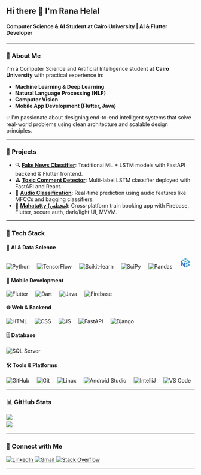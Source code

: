 <h2 align="left">Hi there 👋 I'm Rana Helal</h2>

<h4 align="left">Computer Science & AI Student at Cairo University | AI & Flutter Developer</h4>

---

### 🧠 About Me

I'm a Computer Science and Artificial Intelligence student at **Cairo University** with practical experience in:
- **Machine Learning & Deep Learning**
- **Natural Language Processing (NLP)**
- **Computer Vision**
- **Mobile App Development (Flutter, Java)**

💡 I'm passionate about designing end-to-end intelligent systems that solve real-world problems using clean architecture and scalable design principles.  

---

### 💼 Projects

- 🔍 [**Fake News Classifier**](https://github.com/ranaehelal/fake_news_classifier): Traditional ML + LSTM models with FastAPI backend & Flutter frontend.  
- ⚠️ [**Toxic Comment Detector**](https://github.com/ranaehelal/toxic-comment-detector): Multi-label LSTM classifier deployed with FastAPI and React.  
- 🎵 [**Audio Classification**](https://github.com/ranaehelal/FSDD-0-1-NB-LR-Bagging): Real-time prediction using audio features like MFCCs and bagging classifiers.  
- 🚉 [**Mahatatty (محطتي)**](https://github.com/ranaehelal/Mahatatty): Cross-platform train booking app with Firebase, Flutter, secure auth, dark/light UI, MVVM.

---

### 🔧 Tech Stack

#### 🚀 AI & Data Science
<div align="left">
  <img src="https://cdn.jsdelivr.net/gh/devicons/devicon/icons/python/python-original.svg" height="30" alt="Python" />
  <img width="12" />
  <img src="https://cdn.jsdelivr.net/gh/devicons/devicon/icons/tensorflow/tensorflow-original.svg" height="30" alt="TensorFlow" />
  <img width="12" />
  <img src="https://raw.githubusercontent.com/scikit-learn/scikit-learn/main/doc/logos/scikit-learn-logo-small.png" height="30" alt="Scikit-learn" />
  <img width="12" />
  <img src="https://raw.githubusercontent.com/valohai/ml-logos/master/scipy.svg" height="30" alt="SciPy" />
  <img width="12" />
  <img src="https://raw.githubusercontent.com/valohai/ml-logos/master/pandas.svg" height="30" alt="Pandas" />
  <img width="12" />
  <img src="https://raw.githubusercontent.com/valohai/ml-logos/master/numpy.svg" height="30" alt="NumPy" />

</div>

#### 📱 Mobile Development
<div align="left">
  <img src="https://cdn.jsdelivr.net/gh/devicons/devicon/icons/flutter/flutter-original.svg" height="30" alt="Flutter" />
  <img width="12" />
  <img src="https://cdn.jsdelivr.net/gh/devicons/devicon/icons/dart/dart-original.svg" height="30" alt="Dart" />
  <img width="12" />
  <img src="https://cdn.jsdelivr.net/gh/devicons/devicon/icons/java/java-original.svg" height="30" alt="Java" />
  <img width="12" />
  <img src="https://www.vectorlogo.zone/logos/firebase/firebase-icon.svg" height="30" alt="Firebase" />
</div>

#### 🌐 Web & Backend
<div align="left">
  <img src="https://cdn.jsdelivr.net/gh/devicons/devicon/icons/html5/html5-original.svg" height="30" alt="HTML" />
  <img width="12" />
  <img src="https://cdn.jsdelivr.net/gh/devicons/devicon/icons/css3/css3-original.svg" height="30" alt="CSS" />
  <img width="12" />
  <img src="https://cdn.jsdelivr.net/gh/devicons/devicon/icons/javascript/javascript-original.svg" height="30" alt="JS" />
  <img width="12" />
  <img src="https://cdn.jsdelivr.net/gh/devicons/devicon/icons/fastapi/fastapi-original.svg" height="30" alt="FastAPI" />
  <img width="12" />
  <img src="https://cdn.jsdelivr.net/gh/devicons/devicon/icons/django/django-plain.svg" height="30" alt="Django" />
</div>

#### 🗄️ Database
<div align="left">
  <img src="https://cdn.jsdelivr.net/gh/devicons/devicon/icons/microsoftsqlserver/microsoftsqlserver-plain.svg" height="30" alt="SQL Server" />
</div>

#### 🛠️ Tools & Platforms
<div align="left">
  <img src="https://cdn.jsdelivr.net/gh/devicons/devicon/icons/github/github-original.svg" height="30" alt="GitHub" />
  <img width="12" />
  <img src="https://cdn.jsdelivr.net/gh/devicons/devicon/icons/git/git-original.svg" height="30" alt="Git" />
  <img width="12" />
  <img src="https://cdn.jsdelivr.net/gh/devicons/devicon/icons/linux/linux-original.svg" height="30" alt="Linux" />
  <img width="12" />
  <img src="https://cdn.jsdelivr.net/gh/devicons/devicon/icons/androidstudio/androidstudio-original.svg" height="30" alt="Android Studio" />
  <img width="12" />
  <img src="https://cdn.jsdelivr.net/gh/devicons/devicon/icons/intellij/intellij-original.svg" height="30" alt="IntelliJ" />
  <img width="12" />
  <img src="https://cdn.jsdelivr.net/gh/devicons/devicon/icons/vscode/vscode-original.svg" height="30" alt="VS Code" />
</div>

---

### 📊 GitHub Stats

![](https://github-readme-streak-stats.herokuapp.com/?user=ranaehelal&theme=dark&hide_border=false)<br/>
![](https://github-readme-stats.vercel.app/api/top-langs/?username=ranaehelal&theme=dark&hide_border=false&layout=compact)

---

### 🔗 Connect with Me

<div align="left">
  <a href="https://www.linkedin.com/in/rana-helal-23b014262/" target="_blank">
    <img src="https://raw.githubusercontent.com/maurodesouza/profile-readme-generator/master/src/assets/icons/social/linkedin/default.svg" width="40" height="30" alt="LinkedIn" />
  </a>
  <a href="mailto:res.maika@gmail.com" target="_blank">
    <img src="https://raw.githubusercontent.com/maurodesouza/profile-readme-generator/master/src/assets/icons/social/gmail/default.svg" width="40" height="30" alt="Gmail" />
  </a>
  <a href="https://stackoverflow.com/users/20450409/rana-e-helal" target="_blank">
    <img src="https://raw.githubusercontent.com/maurodesouza/profile-readme-generator/master/src/assets/icons/social/stackoverflow/default.svg" width="40" height="30" alt="Stack Overflow" />
  </a>
</div>

---

<!-- Proudly created and maintained by Rana Helal -->
